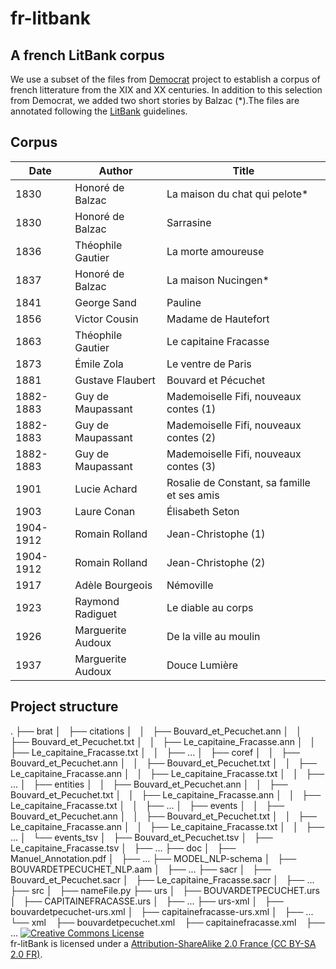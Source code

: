 # fr-litbank
## A french LitBank corpus

We use a subset of the files from [Democrat](https://www.ortolang.fr/market/corpora/democrat/) project to establish a corpus of french litterature from the XIX and XX centuries. In addition to this selection from Democrat,
we added two short stories by Balzac (\*).The files are annotated following the [LitBank](https://github.com/dbamman/litbank) guidelines.


## Corpus

|Date|Author|Title|
|---|---|---|
|1830|Honoré de Balzac|La maison du chat qui pelote*|
|1830|Honoré de Balzac|Sarrasine|
|1836|Théophile Gautier|La morte amoureuse|
|1837|Honoré de Balzac|La maison Nucingen*|
|1841|George Sand|Pauline|
|1856|Victor Cousin|Madame de Hautefort|ok|ok|			
|1863|Théophile Gautier|Le capitaine Fracasse|
|1873|Émile Zola|Le ventre de Paris|
|1881|Gustave Flaubert|Bouvard et Pécuchet|
|1882-1883|Guy de Maupassant|Mademoiselle Fifi, nouveaux contes (1)|
|1882-1883|Guy de Maupassant|Mademoiselle Fifi, nouveaux contes (2)|
|1882-1883|Guy de Maupassant|Mademoiselle Fifi, nouveaux contes (3)|
|1901|Lucie Achard|Rosalie de Constant, sa famille et ses amis|
|1903|Laure Conan|Élisabeth Seton|
|1904-1912|Romain Rolland|Jean-Christophe (1)|
|1904-1912|Romain Rolland|Jean-Christophe (2)|
|1917|Adèle Bourgeois|Némoville|
|1923|Raymond Radiguet|Le diable au corps|
|1926|Marguerite Audoux|De la ville au moulin|
|1937|Marguerite Audoux|Douce Lumière|

## Project structure

                                            
   .
   ├── brat
   │   ├── citations
   │   │   ├── Bouvard_et_Pecuchet.ann
   │   │   ├── Bouvard_et_Pecuchet.txt
   │   │   ├── Le_capitaine_Fracasse.ann
   │   │   ├── Le_capitaine_Fracasse.txt
   │   │   ├── ...
   │   ├── coref
   │   │   ├── Bouvard_et_Pecuchet.ann
   │   │   ├── Bouvard_et_Pecuchet.txt
   │   │   ├── Le_capitaine_Fracasse.ann
   │   │   ├── Le_capitaine_Fracasse.txt
   │   │   ├── ...
   │   ├── entities
   │   │   ├── Bouvard_et_Pecuchet.ann
   │   │   ├── Bouvard_et_Pecuchet.txt
   │   │   ├── Le_capitaine_Fracasse.ann
   │   │   ├── Le_capitaine_Fracasse.txt
   │   │   ├── ...
   │   ├── events
   │   │   ├── Bouvard_et_Pecuchet.ann
   │   │   ├── Bouvard_et_Pecuchet.txt
   │   │   ├── Le_capitaine_Fracasse.ann
   │   │   ├── Le_capitaine_Fracasse.txt
   │   │   ├── ...
   │   └── events_tsv
   │       ├── Bouvard_et_Pecuchet.tsv
   │       ├── Le_capitaine_Fracasse.tsv
   │       ├── ...
   ├── doc
   │   ├── Manuel_Annotation.pdf
   │   ├── ...
   ├── MODEL_NLP-schema
   │   ├── BOUVARDETPECUCHET_NLP.aam
   │   ├── ...
   ├── sacr
   │   ├── Bouvard_et_Pecuchet.sacr
   │   ├── Le_capitaine_Fracasse.sacr
   │   ├── ...
   ├── src
   │   ├── nameFile.py
   ├── urs
   │   ├── BOUVARDETPECUCHET.urs
   │   ├── CAPITAINEFRACASSE.urs
   │   ├── ...
   ├── urs-xml
   │   ├── bouvardetpecuchet-urs.xml
   │   ├── capitainefracasse-urs.xml
   │   ├── ...
   └── xml
       ├── bouvardetpecuchet.xml
       ├── capitainefracasse.xml
       ├── ...
<a rel="license" href="https://creativecommons.org/licenses/by-sa/4.0/"><img alt="Creative Commons License" style="border-width:0" src="https://i.creativecommons.org/l/by/4.0/88x31.png" /></a>
<br/>fr-litBank is licensed under a <a rel="license" href="https://creativecommons.org/licenses/by-sa/4.0/">Attribution-ShareAlike 2.0 France (CC BY-SA 2.0 FR)</a>.
